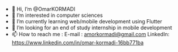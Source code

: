 - 👋 Hi, I’m @OmarKORMADI
- 👀 I’m interested in computer sciences
- 🌱 I’m currently learning web/mobile development using Flutter
- 💞️ I’m looking for an end of study internship in mobile development
- 📫 How to reach me : 
E-mail : amorkormadi@gmail.com
LinkedIn: https://www.linkedin.com/in/omar-kormadi-16bb771ba

<!---
OmarKORMADI/OmarKORMADI is a ✨ special ✨ repository because its `README.md` (this file) appears on your GitHub profile.
You can click the Preview link to take a look at your changes.
--->
